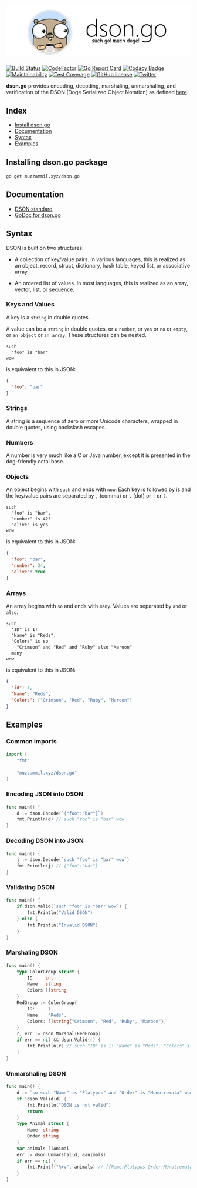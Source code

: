 # ![dson.png](dson.png)

[![Build Status](https://travis-ci.org/muhammadmuzzammil1998/dson.go.svg?branch=master)](https://travis-ci.org/muhammadmuzzammil1998/dson.go) [![CodeFactor](https://www.codefactor.io/repository/github/muhammadmuzzammil1998/dson.go/badge)](https://www.codefactor.io/repository/github/muhammadmuzzammil1998/dson.go) [![Go Report Card](https://goreportcard.com/badge/github.com/muhammadmuzzammil1998/dson.go)](https://goreportcard.com/report/github.com/muhammadmuzzammil1998/dson.go) [![Codacy Badge](https://api.codacy.com/project/badge/Grade/44f9622f23e748cf9733aeaef7ee6c40)](https://www.codacy.com/app/muhammadmuzzammil1998/dson.go?utm_source=github.com&utm_medium=referral&utm_content=muhammadmuzzammil1998/dson.go&utm_campaign=Badge_Grade) [![Maintainability](https://api.codeclimate.com/v1/badges/a2fa53afcf7a48d55660/maintainability)](https://codeclimate.com/github/muhammadmuzzammil1998/dson.go/maintainability) [![Test Coverage](https://api.codeclimate.com/v1/badges/a2fa53afcf7a48d55660/test_coverage)](https://codeclimate.com/github/muhammadmuzzammil1998/dson.go/test_coverage) [![GitHub license](https://img.shields.io/github/license/muhammadmuzzammil1998/dson.go.svg)](https://github.com/muhammadmuzzammil1998/dson.go/blob/master/LICENSE) [![Twitter](https://img.shields.io/twitter/url/https/github.com/muhammadmuzzammil1998/dson.go.svg?style=social)](https://twitter.com/intent/tweet?text=Wow:&url=https%3A%2F%2Fgithub.com%2Fmuhammadmuzzammil1998%2Fdson.go)

**dson.go** provides encoding, decoding, marshaling, unmarshaling, and verification of the DSON (Doge Serialized Object Notation) as defined [here](https://dogeon.xyz/).

## Index

- [Install dson.go](#installing-dsongo-package)
- [Documentation](#documentation)
- [Syntax](#syntax)
- [Examples](#examples)

## Installing dson.go package

```sh
go get muzzammil.xyz/dson.go
```

## Documentation

- [DSON standard](https://dogeon.xyz/)
- [GoDoc for dson.go](https://godoc.org/muzzammil.xyz/dson.go)

## Syntax

DSON is built on two structures:

- A collection of key/value pairs. In various languages, this is realized as an object, record, struct, dictionary, hash table, keyed list, or associative array.

- An ordered list of values. In most languages, this is realized as an array, vector, list, or sequence.

### Keys and Values

A key is a `string` in double quotes.

A value can be a `string` in double quotes, or a `number`, or `yes` or `no` or `empty`, or `an object` or `an array`. These structures can be nested.

```dson
such
  "foo" is "bar"
wow
```

is equivalent to this in JSON:

```json
{
  "foo": "bar"
}
```

### Strings

A string is a sequence of zero or more Unicode characters, wrapped in double quotes, using backslash escapes.

### Numbers

A number is very much like a C or Java number, except it is presented in the dog-friendly octal base.

### Objects

An object begins with `such` and ends with `wow`. Each key is followed by is and the key/value pairs are separated by `,` (comma) or `.` (dot) or `!` or `?`.

```dson
such
  "foo" is "bar",
  "number" is 42!
  "alive" is yes
wow
```

is equivalent to this in JSON:

```json
{
  "foo": "bar",
  "number": 34,
  "alive": true
}
```

### Arrays

An array begins with `so` and ends with `many`. Values are separated by `and` or `also`.

```dson
such
  "ID" is 1!
  "Name" is "Reds".
  "Colors" is so
    "Crimson" and "Red" and "Ruby" also "Maroon"
  many
wow
```

is equivalent to this in JSON:

```json
{
  "id": 1,
  "Name": "Reds",
  "Colors": ["Crimson", "Red", "Ruby", "Maroon"]
}
```

## Examples

### Common imports

```go
import (
    "fmt"

    "muzzammil.xyz/dson.go"
)
```

### Encoding JSON into DSON

```go
func main() {
    d := dson.Encode(`{"foo":"bar"}`)
    fmt.Println(d) // such "foo" is "bar" wow
}
```

### Decoding DSON into JSON

```go
func main() {
    j := dson.Decode(`such "foo" is "bar" wow`)
    fmt.Println(j) // {"foo":"bar"}
}
```

### Validating DSON

```go
func main() {
    if dson.Valid(`such "foo" is "bar" wow`) {
        fmt.Println("Valid DSON")
    } else {
        fmt.Println("Invalid DSON")
    }
}
```

### Marshaling DSON

```go
func main() {
    type ColorGroup struct {
        ID     int
        Name   string
        Colors []string
    }
    RedGroup := ColorGroup{
        ID:     1,
        Name:   "Reds",
        Colors: []string{"Crimson", "Red", "Ruby", "Maroon"},
    }
    r, err := dson.Marshal(RedGroup)
    if err == nil && dson.Valid(r) {
        fmt.Println(r) // such "ID" is 1! "Name" is "Reds". "Colors" is so "Crimson" and "Red" and "Ruby" also "Maroon" many wow
    }
}
```

### Unmarshaling DSON

```go
func main() {
    d := `so such "Name" is "Platypus" and "Order" is "Monotremata" wow and such "Name" is "Quoll" and "Order" is "Dasyuromorphia" wow many`
    if !dson.Valid(d) {
        fmt.Println("DSON is not valid")
        return
    }
    type Animal struct {
        Name  string
        Order string
    }
    var animals []Animal
    err := dson.Unmarshal(d, &animals)
    if err == nil {
        fmt.Printf("%+v", animals) // [{Name:Platypus Order:Monotremata} {Name:Quoll Order:Dasyuromorphia}]
    }
}
```
